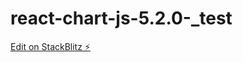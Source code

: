 # react-chart-js-5.2.0-_test

[Edit on StackBlitz ⚡️](https://stackblitz.com/edit/stackblitz-starters-53y1ex)